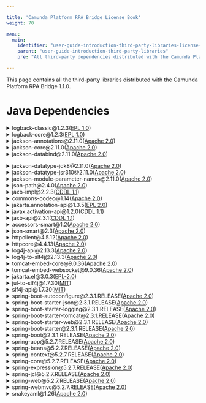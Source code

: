 ```yaml
---

title: 'Camunda Platform RPA Bridge License Book'
weight: 70

menu:
  main:
    identifier: "user-guide-introduction-third-party-libraries-license-book-rpa"
    parent: "user-guide-introduction-third-party-libraries"
    pre: "All third-party dependencies distributed with the Camunda Platform RPA Bridge"

---
```


This page contains all the third-party libraries distributed with the Camunda Platform RPA Bridge 1.1.0.

# Java Dependencies

<div><details><summary>logback-classic@1.2.3(<a href="https://opensource.org/licenses/EPL-1.0">EPL 1.0</a>)</summary><pre>Copyright (C) 1999-2015, QOS.ch. All rights reserved.</pre></details></div>
<div><details><summary>logback-core@1.2.3(<a href="https://opensource.org/licenses/EPL-1.0">EPL 1.0</a>)</summary><pre>Copyright (C) 1999-2015, QOS.ch. All rights reserved.</pre></details></div>
<div><details><summary>jackson-annotations@2.11.0(<a href="https://opensource.org/licenses/Apache-2.0">Apache 2.0</a>)</summary><pre>Notice: # Jackson JSON processor
Jackson is a high-performance, Free/Open Source JSON processing library.
It was originally written by Tatu Saloranta (tatu.saloranta@iki.fi), and has
been in development since 2007.
It is currently developed by a community of developers.
## Licensing
Jackson 2.x core and extension components are licensed under Apache License 2.0
To find the details that apply to this artifact see the accompanying LICENSE file.
## Credits
A list of contributors may be found from CREDITS(-2.x) file, which is included
in some artifacts (usually source distributions); but is always available
from the source code management (SCM) system project uses.
Copyright: various authors</pre></details></div>
<div><details><summary>jackson-core@2.11.0(<a href="https://opensource.org/licenses/Apache-2.0">Apache 2.0</a>)</summary><pre>Copyright: various authors: https://github.com/FasterXML/jackson-core/tree/master/release-notes
Notice file:
# Jackson JSON processor
Jackson is a high-performance, Free/Open Source JSON processing library.
It was originally written by Tatu Saloranta (tatu.saloranta@iki.fi), and has
been in development since 2007.
It is currently developed by a community of developers, as well as supported
commercially by FasterXML.com.
## Licensing
Jackson core and extension components may licensed under different licenses.
To find the details that apply to this artifact see the accompanying LICENSE file.
For more information, including possible other licensing options, contact
FasterXML.com (http://fasterxml.com).
## Credits
A list of contributors may be found from CREDITS file, which is included
in some artifacts (usually source distributions); but is always available
from the source code management (SCM) system project uses.</pre></details></div>
<div><details><summary>jackson-databind@2.11.0(<a href="https://opensource.org/licenses/Apache-2.0">Apache 2.0</a>)</summary><pre>Copyright: various authors: https://github.com/FasterXML/jackson-databind/tree/master/release-notes
Notice file:
# Jackson JSON processor
Jackson is a high-performance, Free/Open Source JSON processing library.
It was originally written by Tatu Saloranta (tatu.saloranta@iki.fi), and has
been in development since 2007.
It is currently developed by a community of developers, as well as supported
commercially by FasterXML.com.
## Licensing
Jackson core and extension components may be licensed under different licenses.
To find the details that apply to this artifact see the accompanying LICENSE file.
For more information, including possible other licensing options, contact
FasterXML.com (http://fasterxml.com).

## Credits
A list of contributors may be found from CREDITS file, which is included
in some artifacts (usually source distributions); but is always available
from the source code management (SCM) system project uses.</pre></details></div>
<div><details><summary>jackson-datatype-jdk8@2.11.0(<a href="https://opensource.org/licenses/Apache-2.0">Apache 2.0</a>)</summary><pre>Copyright: various authors: https://github.com/FasterXML/jackson-modules-java8/tree/master/release-notes
Notice file:
# Jackson JSON processor
Jackson is a high-performance, Free/Open Source JSON processing library.
It was originally written by Tatu Saloranta (tatu.saloranta@iki.fi), and has
been in development since 2007.
It is currently developed by a community of developers, as well as supported
commercially by FasterXML.com.
## Licensing
Jackson core and extension components may be licensed under different licenses.
To find the details that apply to this artifact see the accompanying LICENSE file.
For more information, including possible other licensing options, contact
FasterXML.com (http://fasterxml.com).
## Credits
A list of contributors may be found from CREDITS file, which is included
in some artifacts (usually source distributions); but is always available
from the source code management (SCM) system project uses.</pre></details></div>
<div><details><summary>jackson-datatype-jsr310@2.11.0(<a href="https://opensource.org/licenses/Apache-2.0">Apache 2.0</a>)</summary><pre>Copyright: various authors: https://github.com/FasterXML/jackson-modules-java8/tree/master/release-notes
Notice file:
# Jackson JSON processor
Jackson is a high-performance, Free/Open Source JSON processing library.
It was originally written by Tatu Saloranta (tatu.saloranta@iki.fi), and has
been in development since 2007.
It is currently developed by a community of developers, as well as supported
commercially by FasterXML.com.
## Licensing
Jackson core and extension components may be licensed under different licenses.
To find the details that apply to this artifact see the accompanying LICENSE file.
For more information, including possible other licensing options, contact
FasterXML.com (http://fasterxml.com).
## Credits
A list of contributors may be found from CREDITS file, which is included
in some artifacts (usually source distributions); but is always available
from the source code management (SCM) system project uses.</pre></details></div>
<div><details><summary>jackson-module-parameter-names@2.11.0(<a href="https://opensource.org/licenses/Apache-2.0">Apache 2.0</a>)</summary><pre>Copyright: various authors: https://github.com/FasterXML/jackson-modules-base/tree/master/release-notes
Notice file:
# Jackson JSON processor
Jackson is a high-performance, Free/Open Source JSON processing library.
It was originally written by Tatu Saloranta (tatu.saloranta@iki.fi), and has
been in development since 2007.
It is currently developed by a community of developers, as well as supported
commercially by FasterXML.com.
## Licensing
Jackson core and extension components may be licensed under different licenses.
To find the details that apply to this artifact see the accompanying LICENSE file.
For more information, including possible other licensing options, contact
FasterXML.com (http://fasterxml.com).
## Credits
A list of contributors may be found from CREDITS file, which is included
in some artifacts (usually source distributions); but is always available
from the source code management (SCM) system project uses.</pre></details></div>
<div><details><summary>json-path@2.4.0(<a href="https://opensource.org/licenses/Apache-2.0">Apache 2.0</a>)</summary><pre>Copyright: 2001-2011 the original author or authors (Stefan Goessner)</pre></details></div>
<div><details><summary>jaxb-impl@2.2.3(<a href="https://spdx.org/licenses/CDDL-1.1.html">CDDL 1.1</a>)</summary><pre>Copyright: © 2017 Oracle and/or its affiliates. All rights reserved.</pre></details></div>
<div><details><summary>commons-codec@1.14(<a href="https://opensource.org/licenses/Apache-2.0">Apache 2.0</a>)</summary><pre>Copyright: © 2017 Oracle and/or its affiliates. All rights reserved.
Notice file:
Apache Commons Codec
Copyright 2002-2020 The Apache Software Foundation
This product includes software developed at
The Apache Software Foundation (https://www.apache.org/).
src/test/org/apache/commons/codec/language/DoubleMetaphoneTest.java
contains test data from http://aspell.net/test/orig/batch0.tab.
Copyright (C) 2002 Kevin Atkinson (kevina@gnu.org)
The content of package org.apache.commons.codec.language.bm has been translated
from the original php source code available at http://stevemorse.org/phoneticinfo.htm
with permission from the original authors.
Original source copyright:
Copyright (c) 2008 Alexander Beider & Stephen P. Morse.
Copyright 2002-2020 The Apache Software Foundation</pre></details></div>
<div><details><summary>jakarta.annotation-api@1.3.5(<a href="https://opensource.org/licenses/EPL-2.0">EPL 2.0</a>)</summary><pre>Notice file:
==================================================================
# Notices for Jakarta Activation
This content is produced and maintained by Jakarta Activation project.
* Project home: https://projects.eclipse.org/projects/ee4j.jaf
## Copyright
All content is the property of the respective authors or their employers. For
more information regarding authorship of content, please consult the listed
source code repository logs.
## Declared Project Licenses
This program and the accompanying materials are made available under the terms
of the Eclipse Distribution License v. 1.0,
which is available at http://www.eclipse.org/org/documents/edl-v10.php.
SPDX-License-Identifier: BSD-3-Clause
## Source Code
The project maintains the following source code repositories:
* https://github.com/eclipse-ee4j/jaf
## Third-party Content
This project leverages the following third party content.
JUnit (4.12)
* License: Eclipse Public License
====================================================================	
Copyright (C) Oracle and/or its affiliates. All rights reserved.																							</pre></details></div>
<div><details><summary>javax.activation-api@1.2.0(<a href="https://spdx.org/licenses/CDDL-1.1.html">CDDL 1.1</a>)</summary><pre>Copyright:1997-2020 Oracle and/or its affiliates. All rights reserved.</pre></details></div>
<div><details><summary>jaxb-api@2.3.1(<a href="https://spdx.org/licenses/CDDL-1.1.html">CDDL 1.1</a>)</summary><pre>Copyright:(c) 1997-2020 Oracle and/or its affiliates. All rights reserved.</pre></details></div>
<div><details><summary>accessors-smart@1.2(<a href="https://opensource.org/licenses/Apache-2.0">Apache 2.0</a>)</summary><pre>Copyright: Copyright 2011 JSON-SMART authors </pre></details></div>
<div><details><summary>json-smart@2.3(<a href="https://opensource.org/licenses/Apache-2.0">Apache 2.0</a>)</summary><pre>Copyright: Uriel Chemouni</pre></details></div>
<div><details><summary>httpclient@4.5.12(<a href="https://opensource.org/licenses/Apache-2.0">Apache 2.0</a>)</summary><pre>Copyright: 2005-2020 The Apache Software Foundation This product includes software developed at
The Apache Software Foundation (http://www.apache.org/)</pre></details></div>
<div><details><summary>httpcore@4.4.13(<a href="https://opensource.org/licenses/Apache-2.0">Apache 2.0</a>)</summary><pre>Copyright: 2005-2020 The Apache Software Foundation This product includes software developed at
The Apache Software Foundation (http://www.apache.org/)</pre></details></div>
<div><details><summary>log4j-api@2.13.3(<a href="https://opensource.org/licenses/Apache-2.0">Apache 2.0</a>)</summary><pre>Copyright: 2001-2020 The Apache Software Foundation
Notice file: 
Apache Commons Lang
Copyright 2001-2020 The Apache Software Foundation
This product includes software developed at
The Apache Software Foundation (https://www.apache.org/).</pre></details></div>
<div><details><summary>log4j-to-slf4j@2.13.3(<a href="https://opensource.org/licenses/Apache-2.0">Apache 2.0</a>)</summary><pre>Copyright: 2001-2020 The Apache Software Foundation
Notice file: 
Apache Commons Lang
Copyright 2001-2020 The Apache Software Foundation
This product includes software developed at
The Apache Software Foundation (https://www.apache.org/).</pre></details></div>
<div><details><summary>tomcat-embed-core@9.0.36(<a href="https://opensource.org/licenses/Apache-2.0">Apache 2.0</a>)</summary><pre>Copyright: 1999-2020 The Apache Software Foundation
Notice file:
Apache Tomcat
Copyright 1999-2020 The Apache Software Foundation
This product includes software developed at
The Apache Software Foundation (https://www.apache.org/).
This software contains code derived from netty-native
developed by the Netty project
(https://netty.io, https://github.com/netty/netty-tcnative/)
and from finagle-native developed at Twitter
(https://github.com/twitter/finagle).
This software contains code derived from jgroups-kubernetes
developed by the JGroups project (http://www.jgroups.org/).
The Windows Installer is built with the Nullsoft
Scriptable Install System (NSIS), which is
open source software.  The original software and
related information is available at
http://nsis.sourceforge.net.
Java compilation software for JSP pages is provided by the Eclipse
JDT Core Batch Compiler component, which is open source software.
The original software and related information is available at
https://www.eclipse.org/jdt/core/.
org.apache.tomcat.util.json.JSONParser.jj is a public domain javacc grammar
for JSON written by Robert Fischer.
https://github.com/RobertFischer/json-parser
For portions of the Tomcat JNI OpenSSL API and the OpenSSL JSSE integration
The org.apache.tomcat.jni and the org.apache.tomcat.net.openssl packages
are derivative work originating from the Netty project and the finagle-native
project developed at Twitter
* Copyright 2014 The Netty Project
* Copyright 2014 Twitter

For portions of the Tomcat cloud support
The org.apache.catalina.tribes.membership.cloud package contains derivative
work originating from the jgroups project.
https://github.com/jgroups-extras/jgroups-kubernetes
Copyright 2002-2018 Red Hat Inc.
The original XML Schemas for Java EE Deployment Descriptors:
 - javaee_5.xsd
 - javaee_web_services_1_2.xsd
 - javaee_web_services_client_1_2.xsd
 - javaee_6.xsd
 - javaee_web_services_1_3.xsd
 - javaee_web_services_client_1_3.xsd
 - jsp_2_2.xsd
 - web-app_3_0.xsd
 - web-common_3_0.xsd
 - web-fragment_3_0.xsd
 - javaee_7.xsd
 - javaee_web_services_1_4.xsd
 - javaee_web_services_client_1_4.xsd
 - jsp_2_3.xsd
 - web-app_3_1.xsd
 - web-common_3_1.xsd
 - web-fragment_3_1.xsd
 - javaee_8.xsd
 - web-app_4_0.xsd
 - web-common_4_0.xsd
 - web-fragment_4_0.xsd
may be obtained from:
http://www.oracle.com/webfolder/technetwork/jsc/xml/ns/javaee/index.html</pre></details></div>
<div><details><summary>tomcat-embed-websocket@9.0.36(<a href="https://opensource.org/licenses/Apache-2.0">Apache 2.0</a>)</summary><pre>Copyright: 1999-2020 The Apache Software Foundation
Notice file:
Apache Tomcat
Copyright 1999-2020 The Apache Software Foundation
This product includes software developed at
The Apache Software Foundation (https://www.apache.org/).
This software contains code derived from netty-native
developed by the Netty project
(https://netty.io, https://github.com/netty/netty-tcnative/)
and from finagle-native developed at Twitter
(https://github.com/twitter/finagle).
This software contains code derived from jgroups-kubernetes
developed by the JGroups project (http://www.jgroups.org/).
The Windows Installer is built with the Nullsoft
Scriptable Install System (NSIS), which is
open source software.  The original software and
related information is available at
http://nsis.sourceforge.net.
Java compilation software for JSP pages is provided by the Eclipse
JDT Core Batch Compiler component, which is open source software.
The original software and related information is available at
https://www.eclipse.org/jdt/core/.
org.apache.tomcat.util.json.JSONParser.jj is a public domain javacc grammar
for JSON written by Robert Fischer.
https://github.com/RobertFischer/json-parser
For portions of the Tomcat JNI OpenSSL API and the OpenSSL JSSE integration
The org.apache.tomcat.jni and the org.apache.tomcat.net.openssl packages
are derivative work originating from the Netty project and the finagle-native
project developed at Twitter
* Copyright 2014 The Netty Project
* Copyright 2014 Twitter

For portions of the Tomcat cloud support
The org.apache.catalina.tribes.membership.cloud package contains derivative
work originating from the jgroups project.
https://github.com/jgroups-extras/jgroups-kubernetes
Copyright 2002-2018 Red Hat Inc.
The original XML Schemas for Java EE Deployment Descriptors:
 - javaee_5.xsd
 - javaee_web_services_1_2.xsd
 - javaee_web_services_client_1_2.xsd
 - javaee_6.xsd
 - javaee_web_services_1_3.xsd
 - javaee_web_services_client_1_3.xsd
 - jsp_2_2.xsd
 - web-app_3_0.xsd
 - web-common_3_0.xsd
 - web-fragment_3_0.xsd
 - javaee_7.xsd
 - javaee_web_services_1_4.xsd
 - javaee_web_services_client_1_4.xsd
 - jsp_2_3.xsd
 - web-app_3_1.xsd
 - web-common_3_1.xsd
 - web-fragment_3_1.xsd
 - javaee_8.xsd
 - web-app_4_0.xsd
 - web-common_4_0.xsd
 - web-fragment_4_0.xsd
may be obtained from:
http://www.oracle.com/webfolder/technetwork/jsc/xml/ns/javaee/index.html</pre></details></div>
<div><details><summary>jakarta.el@3.0.3(<a href="https://opensource.org/licenses/EPL-2.0">EPL-2.0</a>)</summary><pre>Copyright: various authors</pre></details></div>
<div><details><summary>jul-to-slf4j@1.7.30(<a href="https://opensource.org/licenses/MIT">MIT</a>)</summary><pre>Copyright (c) 2004-2017 QOS.ch</pre></details></div>
<div><details><summary>slf4j-api@1.7.30(<a href="https://opensource.org/licenses/MIT">MIT</a>)</summary><pre>Copyright (c) 2004-2017 QOS.ch</pre></details></div>
<div><details><summary>spring-boot-autoconfigure@2.3.1.RELEASE(<a href="https://opensource.org/licenses/Apache-2.0">Apache 2.0</a>)</summary><pre>Copyright: 2012-2019 the original author or authors.</pre></details></div>
<div><details><summary>spring-boot-starter-json@2.3.1.RELEASE(<a href="https://opensource.org/licenses/Apache-2.0">Apache 2.0</a>)</summary><pre>Copyright: 2012-2019 the original author or authors.</pre></details></div>
<div><details><summary>spring-boot-starter-logging@2.3.1.RELEASE(<a href="https://opensource.org/licenses/Apache-2.0">Apache 2.0</a>)</summary><pre>Copyright: 2012-2019 the original author or authors.</pre></details></div>
<div><details><summary>spring-boot-starter-tomcat@2.3.1.RELEASE(<a href="https://opensource.org/licenses/Apache-2.0">Apache 2.0</a>)</summary><pre>Copyright: 2012-2019 the original author or authors.</pre></details></div>
<div><details><summary>spring-boot-starter-web@2.3.1.RELEASE(<a href="https://opensource.org/licenses/Apache-2.0">Apache 2.0</a>)</summary><pre>Copyright: 2012-2019 the original author or authors.</pre></details></div>
<div><details><summary>spring-boot-starter@2.3.1.RELEASE(<a href="https://opensource.org/licenses/Apache-2.0">Apache 2.0</a>)</summary><pre>Copyright: 2012-2019 the original author or authors.</pre></details></div>
<div><details><summary>spring-boot@2.3.1.RELEASE(<a href="https://opensource.org/licenses/Apache-2.0">Apache 2.0</a>)</summary><pre>Copyright: 2012-2019 the original author or authors.</pre></details></div>
<div><details><summary>spring-aop@5.2.7.RELEASE(<a href="https://opensource.org/licenses/Apache-2.0">Apache 2.0</a>)</summary><pre>Copyright: 2012-2019 the original author or authors.</pre></details></div>
<div><details><summary>spring-beans@5.2.7.RELEASE(<a href="https://opensource.org/licenses/Apache-2.0">Apache 2.0</a>)</summary><pre>Copyright: 2012-2019 the original author or authors.</pre></details></div>
<div><details><summary>spring-context@5.2.7.RELEASE(<a href="https://opensource.org/licenses/Apache-2.0">Apache 2.0</a>)</summary><pre>Copyright: 2012-2019 the original author or authors.</pre></details></div>
<div><details><summary>spring-core@5.2.7.RELEASE(<a href="https://opensource.org/licenses/Apache-2.0">Apache 2.0</a>)</summary><pre>Copyright: 2012-2019 the original author or authors.</pre></details></div>
<div><details><summary>spring-expression@5.2.7.RELEASE(<a href="https://opensource.org/licenses/Apache-2.0">Apache 2.0</a>)</summary><pre>Copyright: 2012-2019 the original author or authors.</pre></details></div>
<div><details><summary>spring-jcl@5.2.7.RELEASE(<a href="https://opensource.org/licenses/Apache-2.0">Apache 2.0</a>)</summary><pre>Copyright: 2012-2019 the original author or authors.</pre></details></div>
<div><details><summary>spring-web@5.2.7.RELEASE(<a href="https://opensource.org/licenses/Apache-2.0">Apache 2.0</a>)</summary><pre>Copyright: 2012-2019 the original author or authors.</pre></details></div>
<div><details><summary>spring-webmvc@5.2.7.RELEASE(<a href="https://opensource.org/licenses/Apache-2.0">Apache 2.0</a>)</summary><pre>Copyright: 2012-2019 the original author or authors.</pre></details></div>
<div><details><summary>snakeyaml@1.26(<a href="https://opensource.org/licenses/Apache-2.0">Apache 2.0</a>)</summary><pre>Copyright: http://www.snakeyaml.org
Licensed under Apache 2.0
</pre></details></div>
